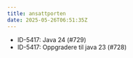 ```yaml
---
title: ansattporten
date: 2025-05-26T06:51:35Z
---
```

- ID-5417: Java 24 (#729)
- ID-5417: Oppgradere til java 23 (#728)

